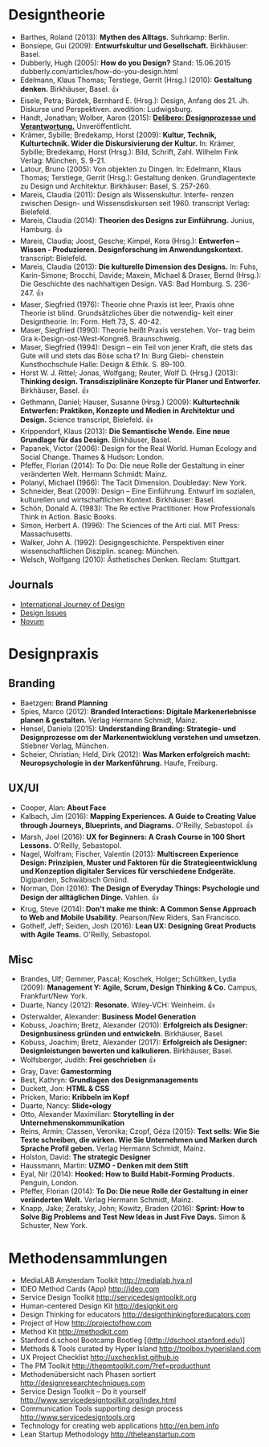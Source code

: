 # Designtheorie

- Barthes, Roland (2013): **Mythen des Alltags.** Suhrkamp: Berlin.
- Bonsiepe, Gui (2009): **Entwurfskultur und Gesellschaft.** Birkhäuser: Basel.
- Dubberly, Hugh (2005): **How do you Design?** Stand: 15.06.2015 dubberly.com/articles/how-do-you-design.html
- Edelmann, Klaus Thomas; Terstiege, Gerrit (Hrsg.) (2010): **Gestaltung denken.** Birkhäuser, Basel. 👍
- Eisele, Petra; Bürdek, Bernhard E. (Hrsg.): Design, Anfang des 21. Jh. Diskurse und Perspektiven. avedition: Ludwigsburg.
- Handt, Jonathan; Wolber, Aaron (2015): [**Delibero: Designprozesse und Verantwortung.**](http://designprozesse.de/assets/images/Delibero_Theorie_Web.pdf) Unveröffentlicht.
- Krämer, Sybille; Bredekamp, Horst (2009): **Kultur, Technik, Kulturtechnik. Wider die Diskursivierung der Kultur.** In: Krämer, Sybille; Bredekamp, Horst (Hrsg.): Bild, Schrift, Zahl. Wilhelm Fink Verlag: München, S. 9-21.
- Latour, Bruno (2005): Von objekten zu Dingen. In: Edelmann, Klaus Thomas; Terstiege, Gerrit (Hrsg.): Gestaltung denken. Grundlagentexte zu Design und Architektur. Birkhäuser: Basel, S. 257-260.
- Mareis, Claudia (2011): Design als Wissenskultur. Interfe- renzen zwischen Design- und Wissensdiskursen seit 1960. transcript Verlag: Bielefeld.
- Mareis, Claudia (2014): **Theorien des Designs zur Einführung.** Junius, Hamburg. 👍
- Mareis, Claudia; Joost, Gesche; Kimpel, Kora (Hrsg.): **Entwerfen – Wissen - Produzieren. Designforschung im Anwendungskontext.** transcript: Bielefeld.
- Mareis, Claudia (2013): **Die kulturelle Dimension des Designs.** In: Fuhs, Karin-Simone; Brocchi, Davide; Maxein, Michael & Draser, Bernd (Hrsg.): Die Geschichte des nachhaltigen Design. VAS: Bad Homburg. S. 236-247. 👍
- Maser, Siegfried (1976): Theorie ohne Praxis ist leer, Praxis ohne Theorie ist blind. Grundsätzliches über die notwendig- keit einer Designtheorie. In: Form. Heft 73, S. 40-42.
- Maser, Siegfried (1990): Theorie heißt Praxis verstehen. Vor- trag beim Gra k-Design-ost-West-Kongreß. Braunschweig.
- Maser, Siegfried (1994): Design – ein Teil von jener Kraft, die stets das Gute will und stets das Böse scha t? In: Burg Giebi- chenstein Kunsthochschule Halle: Design & Ethik. S. 89-100.
- Horst W. J. Rittel; Jonas, Wolfgang; Reuter, Wolf D. (Hrsg.) (2013): **Thinking design. Transdisziplinäre Konzepte für Planer und Entwerfer.** Birkhäuser, Basel. 👍
- Gethmann, Daniel; Hauser, Susanne (Hrsg.) (2009): **Kulturtechnik Entwerfen: Praktiken, Konzepte und Medien in Architektur und Design.** Science transcript, Bielefeld. 👍
- Krippendorf, Klaus (2013): **Die Semantische Wende. Eine neue Grundlage für das Design.** Birkhäuser, Basel.
- Papanek, Victor (2006): Design for the Real World. Human Ecology and Social Change. Thames & Hudson: London.
- Pfeffer, Florian (2014): To Do: Die neue Rolle der Gestaltung in einer veränderten Welt. Hermann Schmidt: Mainz.
- Polanyi, Michael (1966): The Tacit Dimension. Doubleday: New York.
- Schneider, Beat (2009): Design – Eine Einführung. Entwurf im sozialen, kulturellen und wirtschaftlichen Kontext. Birkhäuser: Basel.
- Schön, Donald A. (1983): The Re ective Practitioner. How Professionals Think in Action. Basic Books.
- Simon, Herbert A. (1996): The Sciences of the Arti cial. MIT Press: Massachusetts.
- Walker, John A. (1992): Designgeschichte. Perspektiven einer wissenschaftlichen Disziplin. scaneg: München.
- Welsch, Wolfgang (2010): Ästhetisches Denken. Reclam: Stuttgart.

## Journals

- [International Journey of Design](http://www.ijdesign.org)
- [Design Issues](http://www.mitpressjournals.org/loi/desi)
- [Novum](http://novum.graphics/de/magazin/ueber-novum/)



# Designpraxis
## Branding
- Baetzgen: **Brand Planning**
- Spies, Marco (2012): **Branded Interactions: Digitale Markenerlebnisse planen & gestalten.** Verlag Hermann Schmidt, Mainz.
- Hensel, Daniela (2015): **Understanding Branding: Strategie- und Designprozesse om der Markenentwicklung verstehen und umsetzen.** Stiebner Verlag, München.
- Scheier, Christian; Held, Dirk (2012): **Was Marken erfolgreich macht: Neuropsychologie in der Markenführung.** Haufe, Freiburg.

## UX/UI
- Cooper, Alan: **About Face**
- Kalbach, Jim (2016): **Mapping Experiences. A Guide to Creating Value through Journeys, Blueprints, and Diagrams.** O'Reilly, Sebastopol. 👍
- Marsh, Joel (2016): **UX for Beginners: A Crash Course in 100 Short Lessons.** O'Reilly, Sebastopol.
- Nagel, Wolfram; Fischer, Valentin (2013): **Multiscreen Experience Design: Prinzipien, Muster und Faktoren für die Strategieentwicklung und Konzeption digitaler Services für verschiedene Endgeräte.** Digiparden, Schwäbisch Gmünd.
- Norman, Don (2016): **The Design of Everyday Things: Psychologie und Design der alltäglichen Dinge.** Vahlen. 👍
- Krug, Steve (2014): **Don't make me think: A Common Sense Approach to Web and Mobile Usability.** Pearson/New Riders, San Francisco.
- Gothelf, Jeff; Seiden, Josh (2016): **Lean UX: Designing Great Products with Agile Teams.** O'Reilly, Sebastopol.

## Misc
- Brandes, Ulf; Gemmer, Pascal; Koschek, Holger; Schültken, Lydia (2009): **Management Y: Agile, Scrum, Design Thinking & Co.** Campus, Frankfurt/New York.
- Duarte, Nancy (2012): **Resonate.** Wiley-VCH: Weinheim. 👍
- Osterwalder, Alexander: **Business Model Generation**
- Kobuss, Joachim; Bretz, Alexander (2010): **Erfolgreich als Designer: Designbusiness gründen und entwickeln.** Birkhäuser, Basel.
- Kobuss, Joachim; Bretz, Alexander (2017): **Erfolgreich als Designer: Designleistungen bewerten und kalkulieren.** Birkhäuser, Basel.
- Wolfsberger, Judith: **Frei geschrieben** 👍
- Gray, Dave: **Gamestorming**
- Best, Kathryn: **Grundlagen des Designmanagements**
- Duckett, Jon: **HTML & CSS**
- Pricken, Mario: **Kribbeln im Kopf**
- Duarte, Nancy: **Slide•ology**
- Otto, Alexander Maximilian: **Storytelling in der Unternehmenskommunikation**
- Reins, Armin; Classen, Veronika; Czopf, Géza (2015): **Text sells: Wie Sie Texte schreiben, die wirken. Wie Sie Unternehmen und Marken durch Sprache Profil geben.** Verlag Hermann Schmidt, Mainz.
- Holston, David: **The strategic Designer**
- Haussmann, Martin: **UZMO - Denken mit dem Stift**
- Eyal, Nir (2014): **Hooked: How to Build Habit-Forming Products.** Penguin, London.
- Pfeffer, Florian (2014): **To Do: Die neue Rolle der Gestaltung in einer veränderten Welt.** Verlag Hermann Schmidt, Mainz.
- Knapp, Jake; Zeratsky, John; Kowitz, Braden (2016): **Sprint: How to Solve Big Problems and Test New Ideas in Just Five Days.** Simon & Schuster, New York. 


# Methodensammlungen
- MediaLAB Amsterdam Toolkit http://medialab.hva.nl
- IDEO Method Cards (App) http://ideo.com
- Service Design Toolkit http://servicedesigntoolkit.org
- Human-centered Design Kit http://designkit.org
- Design Thinking for educators http://designthinkingforeducators.com
- Project of How http://projectofhow.com
- Method Kit http://methodkit.com
- Stanford d.school Bootcamp Bootleg [(http://dschool.stanford.edu)]
- Methods & Tools curated by Hyper Island http://toolbox.hyperisland.com
- UX Project Checklist http://uxchecklist.github.io
- The PM Toolkit http://thepmtoolkit.com/?ref=producthunt
- Methodenübersicht nach Phasen sortiert http://designresearchtechniques.com
- Service Design Toolkit – Do it yourself http://www.servicedesigntoolkit.org/index.html
- Communication Tools supporting design process http://www.servicedesigntools.org
- Technology for creating web applications http://en.bem.info
- Lean Startup Methodology http://theleanstartup.com

